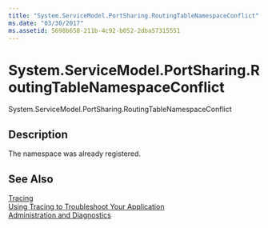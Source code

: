```yaml
---
title: "System.ServiceModel.PortSharing.RoutingTableNamespaceConflict"
ms.date: "03/30/2017"
ms.assetid: 5698b658-211b-4c92-b052-2dba57315551
---
```

# System.ServiceModel.PortSharing.RoutingTableNamespaceConflict
System.ServiceModel.PortSharing.RoutingTableNamespaceConflict  
  
## Description  
 The namespace was already registered.  
  
## See Also  
 [Tracing](../../../../../docs/framework/wcf/diagnostics/tracing/index.md)  
 [Using Tracing to Troubleshoot Your Application](../../../../../docs/framework/wcf/diagnostics/tracing/using-tracing-to-troubleshoot-your-application.md)  
 [Administration and Diagnostics](../../../../../docs/framework/wcf/diagnostics/index.md)
